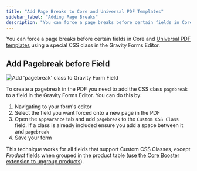 ```yaml
---
title: "Add Page Breaks to Core and Universal PDF Templates"
sidebar_label: "Adding Page Breaks"
description: "You can force a page breaks before certain fields in Core and Universal PDF templates using a special CSS class in the Gravity Forms Editor."
---
```


You can force a page breaks before certain fields in Core and [Universal PDF templates](https://gravitypdf.com/template-shop/#universal) using a special CSS class in the Gravity Forms Editor.

## Add Pagebreak before Field

![Add 'pagebreak' class to Gravity Form Field](https://resources.gravitypdf.com/uploads/2017/06/pagebreak.png)

To create a pagebreak in the PDF you need to add the CSS class `pagebreak` to a field in the Gravity Forms Editor. You can do this by:

1.  Navigating to your form's editor
2.  Select the field you want forced onto a new page in the PDF
3.  Open the `Appearance` tab and add `pagebreak` to the `Custom CSS Class` field. If a class is already included ensure you add a space between it and `pagebreak`
4.  Save your form

This technique works for all fields that support Custom CSS Classes, except *Product* fields when grouped in the product table ([use the Core Booster extension to ungroup products](https://gravitypdf.com/shop/core-booster-add-on/#product-fields)).